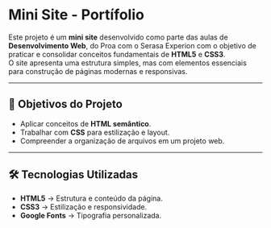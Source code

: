 # Mini Site - Portífolio

Este projeto é um **mini site** desenvolvido como parte das aulas de **Desenvolvimento Web**, do Proa com o Serasa Experion com o objetivo de praticar e consolidar conceitos fundamentais de **HTML5** e **CSS3**.  
O site apresenta uma estrutura simples, mas com elementos essenciais para construção de páginas modernas e responsivas.

---

## 🎯 Objetivos do Projeto
- Aplicar conceitos de **HTML semântico**.
- Trabalhar com **CSS** para estilização e layout.
- Compreender a organização de arquivos em um projeto web.

---

## 🛠 Tecnologias Utilizadas
- **HTML5** → Estrutura e conteúdo da página.  
- **CSS3** → Estilização e responsividade.   
- **Google Fonts** → Tipografia personalizada.  

